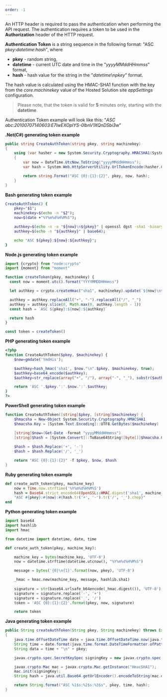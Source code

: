 ```yaml
---
order: -1
---
```


An HTTP header is required to pass the authentication when performing the API request. The authentication requires a token to be used in the **Authorization** header of the HTTP request.

**Authentication Token** is a string sequence in the following format: "ASC *pkey*:*datetime*:*hash*", where

- **pkey** - random string,
- **datetime** - current UTC date and time in the "*yyyyMMddHHmmss*" format,
- **hash** - hash value for the string in the "*datetime*\n*pkey*" format.

The hash value is calculated using the HMAC-SHA1 function with the key from the *core.machinekey* value of the Hosted Solution site *appSettings* configuration.

> Please note, that the token is valid for **5** minutes only, starting with the **datetime**.

Authentication Token example will look like this: "*ASC abc:20100707140603:E7lwEXOplYS-0lbnV1XQnDSbi3w*"

**.Net(C#) generating token example**

``` cs
public string CreateAuthToken(string pkey, string machinekey)
{
    using (var hasher = new System.Security.Cryptography.HMACSHA1(System.Text.Encoding.UTF8.GetBytes(machinekey)))
    {
        var now = DateTime.UtcNow.ToString("yyyyMMddHHmmss");
        var hash = System.Web.HttpServerUtility.UrlTokenEncode(hasher.ComputeHash(System.Text.Encoding.UTF8.GetBytes(string.Join("\n", now, pkey))));

        return string.Format("ASC {0}:{1}:{2}", pkey, now, hash);
    }
}
```

**Bash generating token example**

``` sh
CreateAuthToken() {
    pkey="$1";
    machinekey=$(echo -n "$2");
    now=$(date +"%Y%m%d%H%M%S");

    authkey=$(echo -n -e "${now}\n${pkey}" | openssl dgst -sha1 -binary -mac HMAC -macopt key:$machinekey | sed -e 's/^.* //');
    authkey=$(echo -n "${authkey}" | base64);

    echo "ASC ${pkey}:${now}:${authkey}";
}
```

**Node.js generating token example**

``` ts
import {crypto} from "node:crypto"
import {moment} from "moment"

function createToken(pkey, machinekey) {
  const now = moment.utc().format("YYYYMMDDHHmmss")

  let authkey = crypto.createHmac("sha1", machinekey).update(`${now}\n${pkey}`).digest("base64")

  authkey = authkey.replaceAll("+", "-").replaceAll("/", "_")
  authkey = authkey.slice(0, Math.max(0, authkey.length - 1))
  const hash = `ASC ${pkey}:${now}:${authkey}`

  return hash
}

const token = createToken()
```

**PHP generating token example**

``` php
<?php
function CreateAuthToken($pkey, $machinekey) {
    $now=gmdate('YmdHis');

    $authkey=hash_hmac('sha1', $now."\n".$pkey, $machinekey, true);
    $authkey=base64_encode($authkey);
    $authkey=str_replace(array("+", "/"), array("-", "_"), substr($authkey, 0, -1)).'1';

    return 'ASC '.$pkey.':'.$now.':'.$authkey;
}
?>
```

**PowerShell generating token example**

``` ps1
function CreateAuthToken([string]$pkey, [string]$machinekey) {
    $hmacsha = New-Object System.Security.Cryptography.HMACSHA1
    $hmacsha.Key = [System.Text.Encoding]::UTF8.GetBytes($machinekey)

    [string]$now=(Get-Date -format "yyyyMMddHHmmss")
    [string]$hash = [System.Convert]::ToBase64String([byte[]]$hmacsha.ComputeHash([System.Text.Encoding]::UTF8.GetBytes($now + "`n" + $pkey)))
   
    $hash = $hash.Replace('+', '-')
    $hash = $hash.Replace('/', '_')

    return "ASC {0}:{1}:{2}" -f $pkey, $now, $hash
}
```

**Ruby generating token example**

``` rb
def create_auth_token(pkey, machine_key)
    now = Time.now.strftime('%Y%m%d%H%M%S')
    hash = Base64.strict_encode64(OpenSSL::HMAC.digest('sha1', machine_key, [now, pkey].join("\n")))
    "ASC #{pkey}:#{now}:#{hash.tr('+', '-').tr('/', '_').chop}"
end
```

**Python generating token example**

``` py
import base64
import hashlib
import hmac

from datetime import datetime, date, time

def create_auth_token(pkey, machine_key):

    machine_key = bytes(machine_key, 'UTF-8')
    now = datetime.strftime(datetime.utcnow(), "%Y%m%d%H%M%S")

    message = bytes('{0}\n{1}'.format(now, pkey), 'UTF-8')

    _hmac = hmac.new(machine_key, message, hashlib.sha1)
        
    signature = str(base64.urlsafe_b64encode(_hmac.digest()), 'UTF-8')
    signature = signature.replace('-', '+')
    signature = signature.replace('_', '/')
    token = 'ASC {0}:{1}:{2}'.format(pkey, now, signature)

    return token
```

**Java generating token example**

``` java
public String createAuthToken(String pkey, String machinekey) throws Exception
{
    java.time.OffsetDateTime date = java.time.OffsetDateTime.now(java.time.ZoneOffset.UTC);
    String time = date.format(java.time.format.DateTimeFormatter.ofPattern("YYYYMMddHHmmss"));
    String data = time + "\n" + pkey;

    javax.crypto.spec.SecretKeySpec signingKey = new javax.crypto.spec.SecretKeySpec(machinekey.getBytes(), "HmacSHA1");

    javax.crypto.Mac mac = javax.crypto.Mac.getInstance("HmacSHA1");
    mac.init(signingKey);
    String hash = java.util.Base64.getUrlEncoder().encodeToString(mac.doFinal(data.getBytes()));

    return String.format("ASC %1$s:%2$s:%3$s", pkey, time, hash);
}
```
